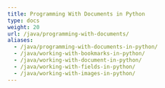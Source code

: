 ```yaml
---
title: Programming With Documents in Python
type: docs
weight: 20
url: /java/programming-with-documents/
aliases:
  - /java/programming-with-documents-in-python/
  - /java/working-with-bookmarks-in-python/
  - /java/working-with-document-in-python/
  - /java/working-with-fields-in-python/
  - /java/working-with-images-in-python/
---
```

